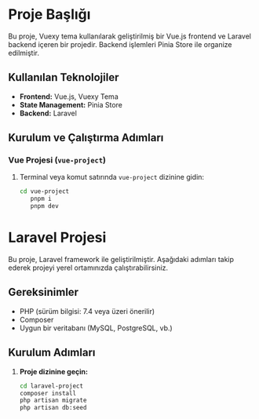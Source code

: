 # Proje Başlığı

Bu proje, Vuexy tema kullanılarak geliştirilmiş bir Vue.js frontend ve Laravel backend içeren bir projedir. Backend işlemleri Pinia Store ile organize edilmiştir.

## Kullanılan Teknolojiler

- **Frontend:** Vue.js, Vuexy Tema
- **State Management:** Pinia Store
- **Backend:** Laravel

## Kurulum ve Çalıştırma Adımları

### Vue Projesi (`vue-project`)

1. Terminal veya komut satırında `vue-project` dizinine gidin:
   ```bash
   cd vue-project
      pnpm i
      pnpm dev

# Laravel Projesi

Bu proje, Laravel framework ile geliştirilmiştir. Aşağıdaki adımları takip ederek projeyi yerel ortamınızda çalıştırabilirsiniz.

## Gereksinimler

- PHP (sürüm bilgisi: 7.4 veya üzeri önerilir)
- Composer
- Uygun bir veritabanı (MySQL, PostgreSQL, vb.)

## Kurulum Adımları

1. **Proje dizinine geçin:**
   ```bash
   cd laravel-project
   composer install
   php artisan migrate
   php artisan db:seed



